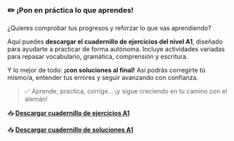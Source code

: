 ### ✏️ ¡Pon en práctica lo que aprendes!

¿Quieres comprobar tus progresos y reforzar lo que vas aprendiendo?

Aquí puedes **descargar el cuadernillo de ejercicios del nivel A1**, diseñado para ayudarte a practicar de forma autónoma. Incluye actividades variadas para repasar vocabulario, gramática, comprensión y escritura.

Y lo mejor de todo: **¡con soluciones al final!** Así podrás corregirte tú mismo/a, entender tus errores y seguir avanzando con confianza.

> ✅ Aprende, practica, corrige... ¡y sigue creciendo en tu camino con el alemán!

📥 **[Descargar cuadernillo de ejercicios A1](/dist/ejercicios.pdf/)**

📥 **[Descargar cuadernillo de soluciones A1](/dist/soluciones.pdf/)**

